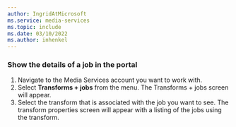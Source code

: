 ```yaml
---
author: IngridAtMicrosoft
ms.service: media-services 
ms.topic: include
ms.date: 03/10/2022
ms.author: inhenkel
---
```


### Show the details of a job in the portal

1. Navigate to the Media Services account you want to work with.
1. Select **Transforms + jobs** from the menu. The Transforms + jobs screen will appear.
1. Select the transform that is associated with the job you want to see. The transform properties screen will appear with a listing of the jobs using the transform.
